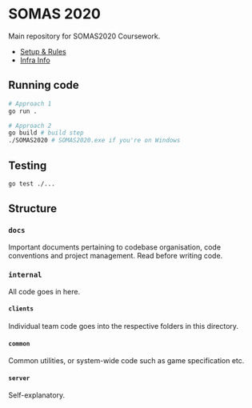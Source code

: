 # SOMAS 2020

Main repository for SOMAS2020 Coursework.

- [Setup & Rules](./docs/SETUP.md)
- [Infra Info](./docs/INFRA.md)

## Running code
```bash
# Approach 1
go run .

# Approach 2
go build # build step
./SOMAS2020 # SOMAS2020.exe if you're on Windows
```

## Testing
```bash
go test ./...
```

## Structure

### `docs`
Important documents pertaining to codebase organisation, code conventions and project management. Read before writing code.

### `internal`
All code goes in here.

#### `clients`
 Individual team code goes into the respective folders in this directory.

 #### `common`
 Common utilities, or system-wide code such as game specification etc.

 #### `server`
 Self-explanatory.
 
